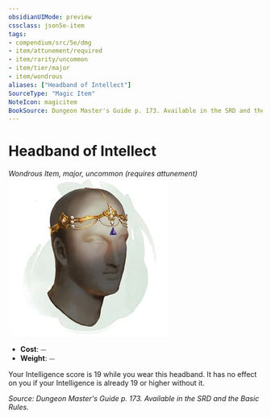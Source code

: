 ```yaml
---
obsidianUIMode: preview
cssclass: json5e-item
tags:
- compendium/src/5e/dmg
- item/attunement/required
- item/rarity/uncommon
- item/tier/major
- item/wondrous
aliases: ["Headband of Intellect"]
SourceType: "Magic Item"
NoteIcon: magicitem
BookSource: Dungeon Master's Guide p. 173. Available in the SRD and the Basic Rules.
---
```

# Headband of Intellect
*Wondrous Item, major, uncommon (requires attunement)*  
![](/3-Mechanics/CLI/items/img/headband-of-intellect.webp#right)  

- **Cost**: ⏤
- **Weight**: ⏤

Your Intelligence score is 19 while you wear this headband. It has no effect on you if your Intelligence is already 19 or higher without it.

*Source: Dungeon Master's Guide p. 173. Available in the SRD and the Basic Rules.*